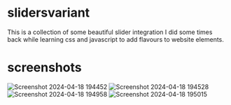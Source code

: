 # slidersvariant
This is a collection of some beautiful slider integration I did some times back while learning css and javascript to add flavours to website elements.

# screenshots
![Screenshot 2024-04-18 194452](https://github.com/prajwalacharyaa/slidersvariant/assets/35920575/45762023-e9ee-4b2c-acfc-7191c0156a12)
![Screenshot 2024-04-18 194528](https://github.com/prajwalacharyaa/slidersvariant/assets/35920575/555ba73f-de8d-49f7-8b97-4ec86611de49)
![Screenshot 2024-04-18 194958](https://github.com/prajwalacharyaa/slidersvariant/assets/35920575/178b044d-4c0c-45b3-9b3a-79995b849dbc)
![Screenshot 2024-04-18 195015](https://github.com/prajwalacharyaa/slidersvariant/assets/35920575/292a17c8-a7f3-4f2c-a5d4-6ac78794be67)
